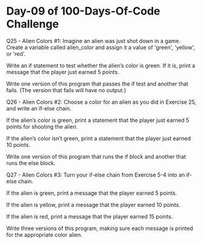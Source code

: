 # Day-09 of 100-Days-Of-Code Challenge

Q25 - Alien Colors #1: Imagine an alien was just shot down in a game. Create a variable called alien_color and assign it a value of 'green', 'yellow', or 'red'.

Write an if statement to test whether the alien’s color is green. If it is, print a message that the player just earned 5 points.

Write one version of this program that passes the if test and another that fails. (The version that fails will have no output.)

Q26 - Alien Colors #2: Choose a color for an alien as you did in Exercise 25, and write an if-else chain.

If the alien’s color is green, print a statement that the player just earned 5 points for shooting the alien.

If the alien’s color isn’t green, print a statement that the player just earned 10 points.

Write one version of this program that runs the if block and another that runs the else block.

Q27 - Alien Colors #3: Turn your if-else chain from Exercise 5-4 into an if-else chain.

If the alien is green, print a message that the player earned 5 points.

If the alien is yellow, print a message that the player earned 10 points.

If the alien is red, print a message that the player earned 15 points.

Write three versions of this program, making sure each message is printed for the appropriate color alien.
